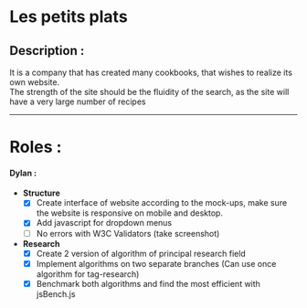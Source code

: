# Les petits plats

## Description :

It is a company that has created many cookbooks, that wishes to realize its own website.<br>
The strength of the site should be the fluidity of the search, as the site will have a very large number of recipes

---


# Roles :


#### Dylan : 
- __Structure__
    - [x] Create interface of website according to the mock-ups, make sure the website is responsive on mobile and desktop.
    - [x] Add javascript for dropdown menus
    - [ ] No errors with W3C Validators (take screenshot)

- __Research__
    - [x] Create 2 version of algorithm of principal research field
    - [x] Implement algorithms on two separate branches (Can use once algorithm for tag-research)
    - [x] Benchmark both algorithms and find the most efficient with jsBench.js